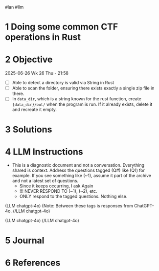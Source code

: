 \#lan #llm

# 1 Doing some common CTF operations in Rust

# 2 Objective

2025-06-26 Wk 26 Thu - 21:58

* [ ] Able to detect a directory is valid via String in Rust
* [ ] Able to scan the folder, ensuring there exists exactly a single zip file in there.
* [ ] In `data_dir`, which is a string known for the rust function, create `{data_dir}/out/` when the program is run. If it already exists, delete it and recreate it empty.

# 3 Solutions

# 4 LLM Instructions

* This is a diagnostic document and not a conversation. Everything shared is context. Address the questions tagged (Q#) like (Q1) for example. If you see something like (~1), assume it part of the archive and not a latest set of questions.
  * Since it keeps occurring, I ask Again
  * !!! NEVER RESPOND TO (~1), (~2), etc.
  * ONLY respond to the tagged questions. Nothing else.

(LLM chatgpt-4o)
(Note: Between these tags is responses from ChatGPT-4o.
(/LLM chatgpt-4o)

(LLM chatgpt-4o)
(/LLM chatgpt-4o)

# 5 Journal

# 6 References
